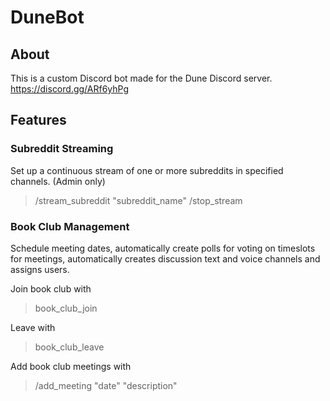 # DuneBot

## About
This is a custom Discord bot made for the Dune Discord server.
https://discord.gg/ARf6yhPg


## Features

### Subreddit Streaming

Set up a continuous stream of one or more subreddits in specified channels. (Admin only)

> /stream_subreddit "subreddit_name"
> /stop_stream

### Book Club Management

Schedule meeting dates, automatically create polls for voting on timeslots for meetings, automatically creates discussion text and voice channels and assigns users.

Join book club with 
> book_club_join

Leave with 
> book_club_leave

Add book club meetings with 
> /add_meeting "date" "description"
